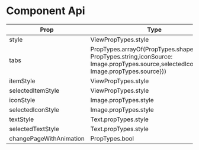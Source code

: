 # <IndicatorViewPager /> Component Api


| Prop | Type | Default | Note |
| --- | --- | --- | --- |
| style | ViewPropTypes.style | --- | --- |
| tabs | PropTypes.arrayOf(PropTypes.shape({text: PropTypes.string,iconSource: Image.propTypes.source,selectedIconSource: Image.propTypes.source})) |  |  |
| itemStyle | ViewPropTypes.style |  |  |
| selectedItemStyle | ViewPropTypes.style |  |  |
| iconStyle | Image.propTypes.style |  |  |
| selectedIconStyle | Image.propTypes.style |  |  |
| textStyle | Text.propTypes.style |  |  |
| selectedTextStyle | Text.propTypes.style |  |  |
| changePageWithAnimation | PropTypes.bool | true |  |


